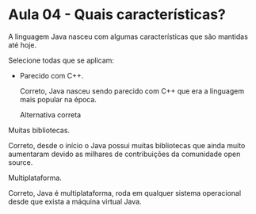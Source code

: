 # Aula 04 - Quais características?

A linguagem Java nasceu com algumas características que são mantidas até hoje.

Selecione todas que se aplicam:

- Parecido com C++.
    
    Correto, Java nasceu sendo parecido com C++ que era a linguagem mais popular na época.
    
    Alternativa correta
    

Muitas bibliotecas.

Correto, desde o início o Java possui muitas bibliotecas que ainda muito aumentaram devido as milhares de contribuições da comunidade open source.

Multiplataforma.

Correto, Java é multiplataforma, roda em qualquer sistema operacional desde que exista a máquina virtual Java.